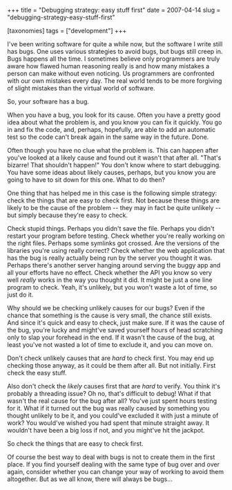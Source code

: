 +++
title = "Debugging strategy: easy stuff first"
date = 2007-04-14
slug = "debugging-strategy-easy-stuff-first"

[taxonomies]
tags = ["development"]
+++

I've been writing software for quite a while now, but the software I
write still has bugs. One uses various strategies to avoid bugs, but
bugs still creep in. Bugs happens all the time. I sometimes believe only
programmers are truly aware how flawed human reasoning really is and how
many mistakes a person can make without even noticing. Us programmers
are confronted with our own mistakes every day. The real world tends to
be more forgiving of slight mistakes than the virtual world of software.

So, your software has a bug.

When you have a bug, you look for its cause. Often you have a pretty
good idea about what the problem is, and you know you can fix it
quickly. You go in and fix the code, and, perhaps, hopefully, are able
to add an automatic test so the code can't break again in the same way
in the future. Done.

Often though you have no clue what the problem is. This can happen after
you've looked at a likely cause and found out it wasn't that after all.
"That's bizarre! That shouldn't happen!" You don't know where to start
debugging. You have some ideas about likely causes, perhaps, but you
know you are going to have to sit down for this one. What to do then?

One thing that has helped me in this case is the following simple
strategy: check the things that are easy to check first. Not because
these things are likely to be the cause of the problem -- they may in
fact be quite unlikely -- but simply because they're easy to check.

Check stupid things. Perhaps you didn't save the file. Perhaps you
didn't restart your program before testing. Check whether you're really
working on the right files. Perhaps some symlinks got crossed. Are the
versions of the libraries you're using really correct? Check whether the
web application that has the bug is really actually being run by the
server you thought it was. Perhaps there's another server hanging around
serving the buggy app and all your efforts have no effect. Check whether
the API you know so very well _really_ works in the way you thought it
did. It might be just a one line program to check. Yeah, it's unlikely,
but you won't waste a lot of time, so just do it.

Why should we be checking unlikely causes for our bugs? Even if the
chance that something is the cause is very small, the chance still
exists. And since it's quick and easy to check, just make sure. If it
was the cause of the bug, you're lucky and might've saved yourself hours
of head scratching only to slap your forehead in the end. If it wasn't
the cause of the bug, at least you've not wasted a lot of time to
exclude it, and you can move on.

Don't check unlikely causes that are _hard_ to check first. You may end
up checking those anyway, as it could be them after all. But not
initially. First check the easy stuff.

Also don't check the _likely_ causes first that are _hard_ to verify.
You think it's probably a threading issue? Oh no, that's difficult to
debug! What if that wasn't the real cause for the bug after all? You've
just spent hours testing for it. What if it turned out the bug was
really caused by something you thought unlikely to be it, and you
could've excluded it with just a minute of work? You would've wished you
had spent that minute straight away. It wouldn't have been a big loss if
not, and you might've hit the jackpot.

So check the things that are easy to check first.

Of course the best way to deal with bugs is not to create them in the
first place. If you find yourself dealing with the same type of bug over
and over again, consider whether you can change your way of working to
avoid them altogether. But as we all know, there will always be bugs...
